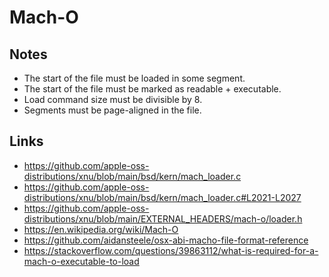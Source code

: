 # Mach-O

## Notes

- The start of the file must be loaded in some segment.
- The start of the file must be marked as readable + executable.
- Load command size must be divisible by 8.
- Segments must be page-aligned in the file.

## Links

- https://github.com/apple-oss-distributions/xnu/blob/main/bsd/kern/mach_loader.c
- https://github.com/apple-oss-distributions/xnu/blob/main/bsd/kern/mach_loader.c#L2021-L2027
- https://github.com/apple-oss-distributions/xnu/blob/main/EXTERNAL_HEADERS/mach-o/loader.h
- https://en.wikipedia.org/wiki/Mach-O
- https://github.com/aidansteele/osx-abi-macho-file-format-reference
- https://stackoverflow.com/questions/39863112/what-is-required-for-a-mach-o-executable-to-load
